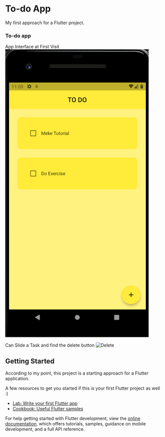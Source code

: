 # To-do App

My first approach for a Flutter project.

### To-do app

App Interface at First Visit
![App](https://github.com/SamudraUduwaka/Todo-App/blob/8ef292c96d155ba204eb172ae7e43a305671b938/Images/Image1.png)

Can Slide a Task and find the delete button
![Delete]()

## Getting Started

According to my point, this project is a starting approach for a Flutter application.

A few resources to get you started if this is your first Flutter project as well  :)

- [Lab: Write your first Flutter app](https://docs.flutter.dev/get-started/codelab)
- [Cookbook: Useful Flutter samples](https://docs.flutter.dev/cookbook)

For help getting started with Flutter development, view the
[online documentation](https://docs.flutter.dev/), which offers tutorials,
samples, guidance on mobile development, and a full API reference.
